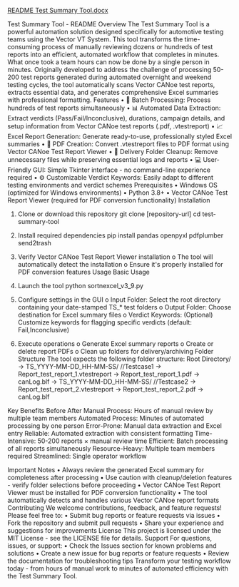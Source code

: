 [README Test Summary Tool.docx](https://github.com/user-attachments/files/21192264/README.Test.Summary.Tool.docx)

Test Summary Tool - README
Overview
The Test Summary Tool is a powerful automation solution designed specifically for automotive testing teams using the Vector VT System. This tool transforms the time-consuming process of manually reviewing dozens or hundreds of test reports into an efficient, automated workflow that completes in minutes.
What once took a team hours can now be done by a single person in minutes.
Originally developed to address the challenge of processing 50-200 test reports generated during automated overnight and weekend testing cycles, the tool automatically scans Vector CANoe test reports, extracts essential data, and generates comprehensive Excel summaries with professional formatting.
Features
•	🚀 Batch Processing: Process hundreds of test reports simultaneously
•	📊 Automated Data Extraction: Extract verdicts (Pass/Fail/Inconclusive), durations, campaign details, and setup information from Vector CANoe test reports (.pdf, .vtestreport)
•	📈 Excel Report Generation: Generate ready-to-use, professionally styled Excel summaries
•	🔄 PDF Creation: Convert .vtestreport files to PDF format using Vector CANoe Test Report Viewer
•	🧹 Delivery Folder Cleanup: Remove unnecessary files while preserving essential logs and reports
•	💻 User-Friendly GUI: Simple Tkinter interface - no command-line experience required
•	⚙️ Customizable Verdict Keywords: Easily adapt to different testing environments and verdict schemes
Prerequisites
•	Windows OS (optimized for Windows environments)
•	Python 3.8+
•	Vector CANoe Test Report Viewer (required for PDF conversion functionality)
Installation
1.	Clone or download this repository
git clone [repository-url]
cd test-summary-tool

2.	Install required dependencies
pip install pandas openpyxl pdfplumber send2trash

3.	Verify Vector CANoe Test Report Viewer installation
o	The tool will automatically detect the installation
o	Ensure it's properly installed for PDF conversion features
Usage
Basic Usage
1.	Launch the tool
python sortnexcel_v3_9.py

2.	Configure settings in the GUI
o	Input Folder: Select the root directory containing your date-stamped TS_* test folders
o	Output Folder: Choose destination for Excel summary files
o	Verdict Keywords: (Optional) Customize keywords for flagging specific verdicts (default: Fail,Inconclusive)
3.	Execute operations
o	Generate Excel summary reports
o	Create or delete report PDFs
o	Clean up folders for delivery/archiving
Folder Structure
The tool expects the following folder structure:
Root Directory/
-> TS_YYYY-MM-DD_HH-MM-SS/   //Testcase1
    -> Report_test_report_1.vtestreport
    -> Report_test_report_1.pdf
    -> canLog.blf
-> TS_YYYY-MM-DD_HH-MM-SS/   //Testcase2
    -> Report_test_report_2.vtestreport
    -> Report_test_report_2.pdf
    -> canLog.blf


Key Benefits
Before	After
Manual Process: Hours of manual review by multiple team members	Automated Process: Minutes of automated processing by one person
Error-Prone: Manual data extraction and Excel entry	Reliable: Automated extraction with consistent formatting
Time-Intensive: 50-200 reports × manual review time	Efficient: Batch processing of all reports simultaneously
Resource-Heavy: Multiple team members required	Streamlined: Single operator workflow

Important Notes
•	Always review the generated Excel summary for completeness after processing
•	Use caution with cleanup/deletion features - verify folder selections before proceeding
•	Vector CANoe Test Report Viewer must be installed for PDF conversion functionality
•	The tool automatically detects and handles various Vector CANoe report formats
Contributing
We welcome contributions, feedback, and feature requests! Please feel free to:
•	Submit bug reports or feature requests via issues
•	Fork the repository and submit pull requests
•	Share your experience and suggestions for improvements
License
This project is licensed under the MIT License - see the LICENSE file for details.
Support
For questions, issues, or support:
•	Check the Issues section for known problems and solutions
•	Create a new issue for bug reports or feature requests
•	Review the documentation for troubleshooting tips
Transform your testing workflow today - from hours of manual work to minutes of automated efficiency with the Test Summary Tool.

  
